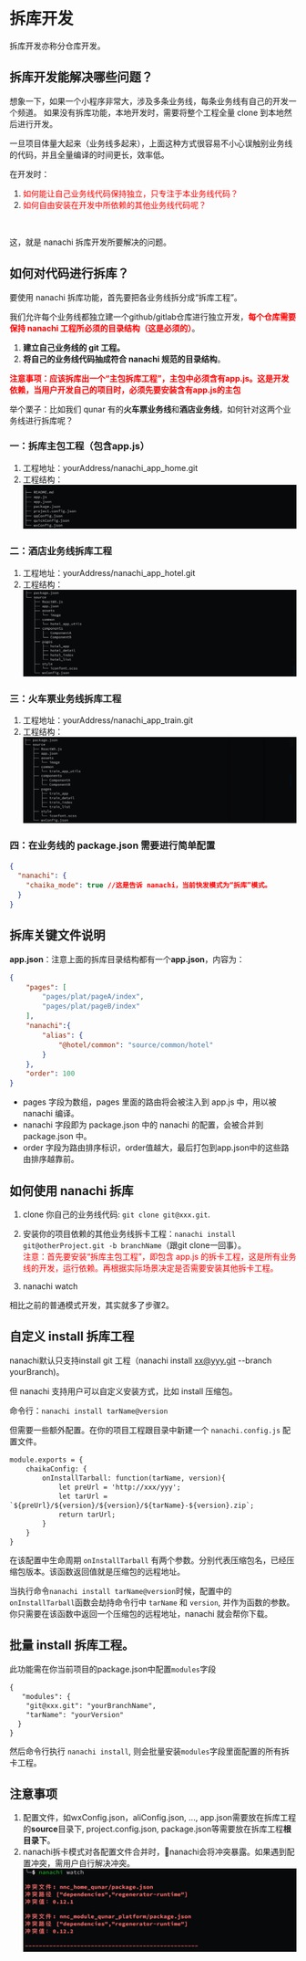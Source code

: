 # 拆库开发

拆库开发亦称分仓库开发。

## 拆库开发能解决哪些问题？

想象一下，如果一个小程序非常大，涉及多条业务线，每条业务线有自己的开发一个频道。 如果没有拆库功能，本地开发时，需要将整个工程全量 clone 到本地然后进行开发。

一旦项目体量大起来（业务线多起来），上面这种方式很容易不小心误触别业务线的代码，并且全量编译的时间更长，效率低。

在开发时：
1. <font color="red">如何能让自己业务线代码保持独立，只专注于本业务线代码？</font>
2. <font color="red">如何自由安装在开发中所依赖的其他业务线代码呢？</font>
<br>

这，就是 nanachi 拆库开发所要解决的问题。


## 如何对代码进行拆库？

要使用 nanachi 拆库功能，首先要把各业务线拆分成“拆库工程”。

我们允许每个业务线都独立建一个github/gitlab仓库进行独立开发，**<font color="red">每个仓库需要保持 nanachi 工程所必须的目录结构（这是必须的）</font>**。


1. **建立自己业务线的 git 工程。**
2. **将自己的业务线代码抽成符合 nanachi 规范的目录结构**。


**<font color="red">
注意事项：应该拆库出一个“主包拆库工程”，主包中必须含有app.js。这是开发依赖，当用户开发自己的项目时，必须先要安装含有app.js的主包
</font>**

举个栗子：比如我们 qunar 有的**火车票业务线**和**酒店业务线**，如何针对这两个业务线进行拆库呢？


### 一：拆库主包工程（包含app.js）
1. 工程地址：yourAddress/nanachi_app_home.git
2. 工程结构：
![json](./chaika_home_module_dir.jpg)


### 二：酒店业务线拆库工程
1. 工程地址：yourAddress/nanachi_app_hotel.git
2. 工程结构：
![json](./chaika_hotel_module_dir.jpg)


### 三：火车票业务线拆库工程
1. 工程地址：yourAddress/nanachi_app_train.git
2. 工程结构：
![json](./chaika_train_module_dir.jpg)


### 四：在业务线的 package.json 需要进行简单配置
```json
{
  "nanachi": {
    "chaika_mode": true //这是告诉 nanachi，当前快发模式为“拆库”模式。
  }
}
```

## 拆库关键文件说明
**app.json**：注意上面的拆库目录结构都有一个**app.json**，内容为：

```json
{
    "pages": [
        "pages/plat/pageA/index",
        "pages/plat/pageB/index"
    ],
    "nanachi":{
        "alias": {
            "@hotel/common": "source/common/hotel"
        }
    },
    "order": 100
}
```
- pages 字段为数组，pages 里面的路由将会被注入到 app.js 中，用以被 nanachi 编译。
- nanachi 字段即为 package.json 中的 nanachi 的配置，会被合并到 package.json 中。
- order 字段为路由排序标识，order值越大，最后打包到app.json中的这些路由排序越靠前。

## 如何使用 nanachi 拆库
1. clone 你自己的业务线代码: `git clone git@xxx.git`.
   
2. 安装你的项目依赖的其他业务线拆卡工程：`nanachi install git@otherProject.git -b branchName`（跟git   clone一回事）。
   <br><font color="red">注意：首先要安装“拆库主包工程”，即包含 app.js 的拆卡工程，这是所有业务线的开发，运行依赖。再根据实际场景决定是否需要安装其他拆卡工程。</font>

3. nanachi watch

相比之前的普通模式开发，其实就多了步骤2。

## 自定义 install 拆库工程

nanachi默认只支持install git 工程（nanachi install xx@yyy.git --branch yourBranch)。

但 nanachi 支持用户可以自定义安装方式，比如 install 压缩包。

命令行：`nanachi install tarName@version`

但需要一些额外配置。在你的项目工程跟目录中新建一个 `nanachi.config.js` 配置文件。
```
module.exports = {
    chaikaConfig: {
        onInstallTarball: function(tarName, version){
            let preUrl = 'http://xxx/yyy';
            let tarUrl = `${preUrl}/${version}/${version}/${tarName}-${version}.zip`;
            return tarUrl;
        }
    }
}
```
在该配置中生命周期 `onInstallTarball` 有两个参数。分别代表压缩包名，已经压缩包版本。该函数返回值就是压缩包的远程地址。

当执行命令`nanachi install tarName@version`时候，配置中的  `onInstallTarball`函数会劫持命令行中 `tarName` 和 `version`, 并作为函数的参数。你只需要在该函数中返回一个压缩包的远程地址，nanachi 就会帮你下载。

## 批量 install 拆库工程。
此功能需在你当前项目的package.json中配置`modules`字段
```
{
   "modules": {
    "git@xxx.git": "yourBranchName",
    "tarName": "yourVersion"
  }
}
```
然后命令行执行 `nanachi install`, 则会批量安装`modules`字段里面配置的所有拆卡工程。


## 注意事项
1. 配置文件，如wxConfig.json，aliConfig.json, ..., app.json需要放在拆库工程的**source**目录下, project.config.json, package.json等需要放在拆库工程**根目录下**。
2. nanachi拆卡模式对各配置文件合并时，nanachi会将冲突暴露。如果遇到配置冲突，需用户自行解决冲突。
   ![json](./chaka_confict.jpg)


